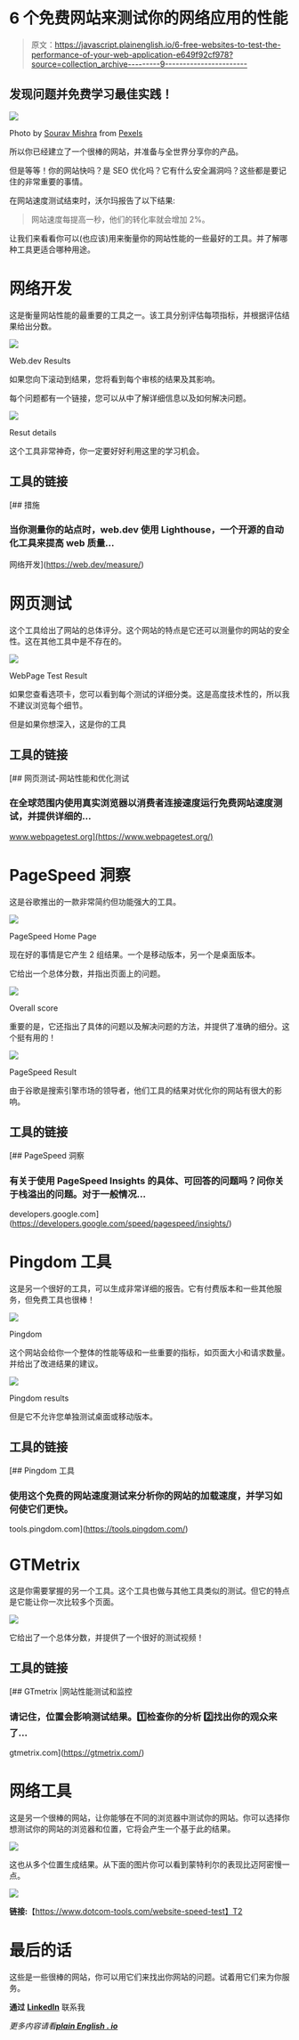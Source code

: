 # 6 个免费网站来测试你的网络应用的性能

> 原文：<https://javascript.plainenglish.io/6-free-websites-to-test-the-performance-of-your-web-application-e649f92cf978?source=collection_archive---------9----------------------->

## 发现问题并免费学习最佳实践！

![](img/1cf157871fe63880c8094978db356e00.png)

Photo by [Sourav Mishra](https://www.pexels.com/@photosbymishra?utm_content=attributionCopyText&utm_medium=referral&utm_source=pexels) from [Pexels](https://www.pexels.com/photo/grey-coupe-on-road-3136673/?utm_content=attributionCopyText&utm_medium=referral&utm_source=pexels)

所以你已经建立了一个很棒的网站，并准备与全世界分享你的产品。

但是等等！你的网站快吗？是 SEO 优化吗？它有什么安全漏洞吗？这些都是要记住的非常重要的事情。

在网站速度测试结束时，沃尔玛报告了以下结果:

> 网站速度每提高一秒，他们的转化率就会增加 2%。

让我们来看看你可以(也应该)用来衡量你的网站性能的一些最好的工具。并了解哪种工具更适合哪种用途。

# 网络开发

这是衡量网站性能的最重要的工具之一。该工具分别评估每项指标，并根据评估结果给出分数。

![](img/6e70803a06766983ecaadacd64e9a810.png)

Web.dev Results

如果您向下滚动到结果，您将看到每个审核的结果及其影响。

每个问题都有一个链接，您可以从中了解详细信息以及如何解决问题。

![](img/d1f6aeae7fc4dd8688ca4f2313a7e2cc.png)

Resut details

这个工具非常神奇，你一定要好好利用这里的学习机会。

## 工具的链接

[](https://web.dev/measure/) [## 措施

### 当你测量你的站点时，web.dev 使用 Lighthouse，一个开源的自动化工具来提高 web 质量…

网络开发](https://web.dev/measure/) 

# 网页测试

这个工具给出了网站的总体评分。这个网站的特点是它还可以测量你的网站的安全性。这在其他工具中是不存在的。

![](img/037871e5afbf9fd9567761a9a2035f9b.png)

WebPage Test Result

如果您查看选项卡，您可以看到每个测试的详细分类。这是高度技术性的，所以我不建议浏览每个细节。

但是如果你想深入，这是你的工具

## 工具的链接

[](https://www.webpagetest.org/) [## 网页测试-网站性能和优化测试

### 在全球范围内使用真实浏览器以消费者连接速度运行免费网站速度测试，并提供详细的…

www.webpagetest.org](https://www.webpagetest.org/) 

# PageSpeed 洞察

这是谷歌推出的一款非常简约但功能强大的工具。

![](img/647ab5dd77f977e11d50b7f2c446d6f8.png)

PageSpeed Home Page

现在好的事情是它产生 2 组结果。一个是移动版本，另一个是桌面版本。

它给出一个总体分数，并指出页面上的问题。

![](img/8b411a602f641b9fc9acdb27b80698c9.png)

Overall score

重要的是，它还指出了具体的问题以及解决问题的方法，并提供了准确的细分。这个挺有用的！

![](img/f1e1849c7b014d29800bc5f1c1db903b.png)

PageSpeed Result

由于谷歌是搜索引擎市场的领导者，他们工具的结果对优化你的网站有很大的影响。

## 工具的链接

 [## PageSpeed 洞察

### 有关于使用 PageSpeed Insights 的具体、可回答的问题吗？问你关于栈溢出的问题。对于一般情况…

developers.google.com](https://developers.google.com/speed/pagespeed/insights/) 

# Pingdom 工具

这是另一个很好的工具，可以生成非常详细的报告。它有付费版本和一些其他服务，但免费工具也很棒！

![](img/8c70ab0a5937d19bac1aa426647182ba.png)

Pingdom

这个网站会给你一个整体的性能等级和一些重要的指标，如页面大小和请求数量。并给出了改进结果的建议。

![](img/dc3a722eaeeedba181659fd5248fa367.png)

Pingdom results

但是它不允许您单独测试桌面或移动版本。

## 工具的链接

[](https://tools.pingdom.com/) [## Pingdom 工具

### 使用这个免费的网站速度测试来分析你的网站的加载速度，并学习如何使它们更快。

tools.pingdom.com](https://tools.pingdom.com/) 

# GTMetrix

这是你需要掌握的另一个工具。这个工具也做与其他工具类似的测试。但它的特点是它能让你一次比较多个页面。

![](img/8499392985047ffb432ef9d5212ab8e2.png)

它给出了一个总体分数，并提供了一个很好的测试视频！

## 工具的链接

[](https://gtmetrix.com/) [## GTmetrix |网站性能测试和监控

### 请记住，位置会影响测试结果。1️⃣检查你的分析 2️⃣找出你的观众来了…

gtmetrix.com](https://gtmetrix.com/) 

# 网络工具

这是另一个很棒的网站，让你能够在不同的浏览器中测试你的网站。你可以选择你想测试你的网站的浏览器和位置，它将会产生一个基于此的结果。

![](img/d0ef69a8a086754cef92b68058903190.png)

这也从多个位置生成结果。从下面的图片你可以看到蒙特利尔的表现比迈阿密慢一点。

![](img/572def2387deafe37f5e610aeb1cfb00.png)

**链接:**【https://www.dotcom-tools.com/website-speed-test】T2

# 最后的话

这些是一些很棒的网站，你可以用它们来找出你网站的问题。试着用它们来为你服务。

**通过** [**LinkedIn**](https://www.linkedin.com/in/56faisal/) 联系我

*更多内容请看*[***plain English . io***](http://plainenglish.io/)
